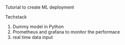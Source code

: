 Tutorial to create ML deployment 

Techstack
1. Dummy model in Python
2. Prometheus and grafana to monitor the performace
3. real time data input

